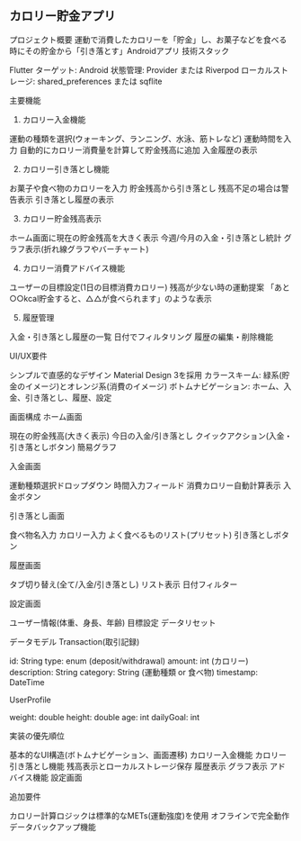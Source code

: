 ## カロリー貯金アプリ
プロジェクト概要
運動で消費したカロリーを「貯金」し、お菓子などを食べる時にその貯金から「引き落とす」Androidアプリ
技術スタック

Flutter
ターゲット: Android
状態管理: Provider または Riverpod
ローカルストレージ: shared_preferences または sqflite

主要機能
1. カロリー入金機能

運動の種類を選択(ウォーキング、ランニング、水泳、筋トレなど)
運動時間を入力
自動的にカロリー消費量を計算して貯金残高に追加
入金履歴の表示

2. カロリー引き落とし機能

お菓子や食べ物のカロリーを入力
貯金残高から引き落とし
残高不足の場合は警告表示
引き落とし履歴の表示

3. カロリー貯金残高表示

ホーム画面に現在の貯金残高を大きく表示
今週/今月の入金・引き落とし統計
グラフ表示(折れ線グラフやバーチャート)

4. カロリー消費アドバイス機能

ユーザーの目標設定(1日の目標消費カロリー)
残高が少ない時の運動提案
「あと○○kcal貯金すると、△△が食べられます」のような表示

5. 履歴管理

入金・引き落とし履歴の一覧
日付でフィルタリング
履歴の編集・削除機能

UI/UX要件

シンプルで直感的なデザイン
Material Design 3を採用
カラースキーム: 緑系(貯金のイメージ)とオレンジ系(消費のイメージ)
ボトムナビゲーション: ホーム、入金、引き落とし、履歴、設定

画面構成
ホーム画面

現在の貯金残高(大きく表示)
今日の入金/引き落とし
クイックアクション(入金・引き落としボタン)
簡易グラフ

入金画面

運動種類選択ドロップダウン
時間入力フィールド
消費カロリー自動計算表示
入金ボタン

引き落とし画面

食べ物名入力
カロリー入力
よく食べるものリスト(プリセット)
引き落としボタン

履歴画面

タブ切り替え(全て/入金/引き落とし)
リスト表示
日付フィルター

設定画面

ユーザー情報(体重、身長、年齢)
目標設定
データリセット

データモデル
Transaction(取引記録)

id: String
type: enum (deposit/withdrawal)
amount: int (カロリー)
description: String
category: String (運動種類 or 食べ物)
timestamp: DateTime

UserProfile

weight: double
height: double
age: int
dailyGoal: int

実装の優先順位

基本的なUI構造(ボトムナビゲーション、画面遷移)
カロリー入金機能
カロリー引き落とし機能
残高表示とローカルストレージ保存
履歴表示
グラフ表示
アドバイス機能
設定画面

追加要件

カロリー計算ロジックは標準的なMETs(運動強度)を使用
オフラインで完全動作
データバックアップ機能
